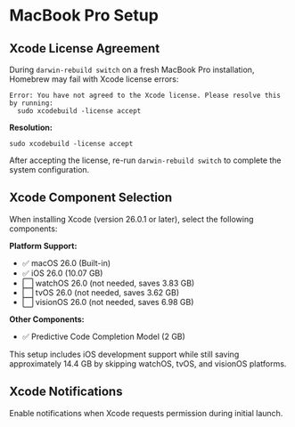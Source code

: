 # MacBook Pro Setup

## Xcode License Agreement

During `darwin-rebuild switch` on a fresh MacBook Pro installation, Homebrew may fail with Xcode license errors:

```console
Error: You have not agreed to the Xcode license. Please resolve this by running:
  sudo xcodebuild -license accept
```

**Resolution:**

```console
sudo xcodebuild -license accept
```

After accepting the license, re-run `darwin-rebuild switch` to complete the system configuration.

## Xcode Component Selection

When installing Xcode (version 26.0.1 or later), select the following components:

**Platform Support:**
- ✅ macOS 26.0 (Built-in)
- ✅ iOS 26.0 (10.07 GB)
- ⬜ watchOS 26.0 (not needed, saves 3.83 GB)
- ⬜ tvOS 26.0 (not needed, saves 3.62 GB)
- ⬜ visionOS 26.0 (not needed, saves 6.98 GB)

**Other Components:**
- ✅ Predictive Code Completion Model (2 GB)

This setup includes iOS development support while still saving approximately 14.4 GB by skipping watchOS, tvOS, and visionOS platforms.

## Xcode Notifications

Enable notifications when Xcode requests permission during initial launch.